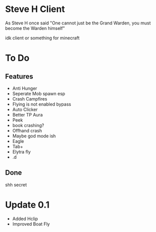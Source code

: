 # Steve H Client

As Steve H once said "One cannot just be the Grand Warden, you must become the Warden himself"

idk client or something for minecraft

# To Do

## Features
- Anti Hunger
- Seperate Mob spawn esp
- Crash Campfires
- Flying is not enabled bypass
- Auto Clicker 
- Better TP Aura
- Peek
- book crashing?
- Offhand crash
- Maybe god mode ish
- Eagle
- Tab+
- Elytra fly
- .d
## Done
shh secret 

# Update 0.1
 - Added Hclip
 - Improved Boat Fly
